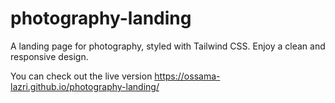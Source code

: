# photography-landing
A landing page for photography, styled with Tailwind CSS. Enjoy a clean and responsive design.

You can check out the live version https://ossama-lazri.github.io/photography-landing/
